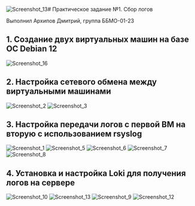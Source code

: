 ![Screenshot_13](https://github.com/user-attachments/assets/c918a55c-7ba5-4c7d-8c28-9cabbaed8388)# Практическое задание №1. Сбор логов

Выполнил Архипов Дмитрий, группа ББМО-01-23
## 1. Создание двух виртуальных машин на базе ОС Debian 12
![Screenshot_16](https://github.com/user-attachments/assets/3ac54dd5-ebd2-4400-ad55-cddf64503746)
## 2. Настройка сетевого обмена между виртуальными машинами
![Screenshot_2](https://github.com/user-attachments/assets/f9bcd837-8b52-4617-a5eb-ed863a3a5d03)
![Screenshot_3](https://github.com/user-attachments/assets/fc1ab542-9d7c-4605-baa5-cd93638ee797)
## 3. Настройка передачи логов с первой ВМ на вторую с использованием rsyslog
![Screenshot_1](https://github.com/user-attachments/assets/202b5783-5f7f-4f19-ab36-c7ecaa1980c6)
![Screenshot_5](https://github.com/user-attachments/assets/c8321177-f9fc-4dca-95a5-c132768b72d0)
![Screenshot_6](https://github.com/user-attachments/assets/cfba6e1b-e546-4deb-85c2-c6258993de5d)
![Screenshot_7](https://github.com/user-attachments/assets/7d031500-2b36-4fc5-9410-630a30c747d5)
![Screenshot_8](https://github.com/user-attachments/assets/2301fd15-58d1-4c8c-b53a-f79943ef9ba8)
## 4. Установка и настройка Loki для получения логов на сервере
![Screenshot_10](https://github.com/user-attachments/assets/7ccb72e1-2084-44bb-8875-a07e4429bcd8)
![Screenshot_13](https://github.com/user-attachments/assets/8cba8ffa-2e34-41bd-8da6-5c3d9bfeaab8)
![Screenshot_9](https://github.com/user-attachments/assets/07e5439d-48a1-49e5-b649-44a969586b31)
![Screenshot_12](https://github.com/user-attachments/assets/694a6a08-fedf-420f-a875-85b391dfd887)
